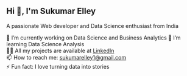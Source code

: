 ## Hi 👋, I'm Sukumar Elley

A passionate Web developer and Data Science enthusiast from India

🔭 I’m currently working on Data Science and Business Analytics 
🌱 I’m learning Data Science Analysis  
👨‍💻 All my projects are available at [LinkedIn](https://www.linkedin.com/in/sukumar-elley-318b31337/)  
📫 How to reach me: sukumarelley1@gmail.com  
⚡ Fun fact: I love turning data into stories


